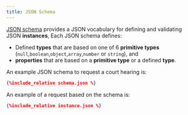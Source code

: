 ```yaml
---
title: JSON Schema
---
```

[JSON schema](https://json-schema.org) provides  a JSON vocabulary for defining and validating 
JSON **instances**,  Each JSON schema defines:
* Defined **types** that are based on one of 6 **primitive types** (`null`,`boolean`,`object`,`array`,`number` or `string`), and
* **properties** that are based on a **primitive type** or a defined **type**.

An example JSON schema to request a court hearing is:

```json
{%include_relative schema.json %}
```

An example of a request based on the schema is:

```json
{%include_relative instance.json %}
```
